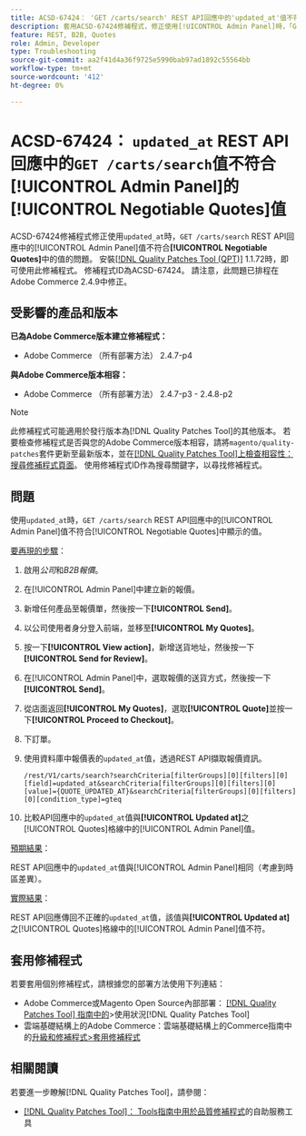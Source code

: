 ```yaml
---
title: ACSD-67424： 'GET /carts/search' REST API回應中的'updated_at'值不符合[!UICONTROL Admin Panel]的[!UICONTROL Negotiable Quotes]中的值
description: 套用ACSD-67424修補程式，修正使用[!UICONTROL Admin Panel]時，「GET /carts/search」 REST API回應中的「updated_at」值不符合[!UICONTROL Negotiable Quotes]中的值的Adobe Commerce問題。
feature: REST, B2B, Quotes
role: Admin, Developer
type: Troubleshooting
source-git-commit: aa2f41d4a36f9725e5990bab97ad1892c55564bb
workflow-type: tm+mt
source-wordcount: '412'
ht-degree: 0%

---
```



# ACSD-67424： `updated_at` REST API回應中的`GET /carts/search`值不符合[!UICONTROL Admin Panel]的[!UICONTROL Negotiable Quotes]值

ACSD-67424修補程式修正使用`updated_at`時，`GET /carts/search` REST API回應中的[!UICONTROL Admin Panel]值不符合&#x200B;**[!UICONTROL Negotiable Quotes]**&#x200B;中的值的問題。 安裝[[!DNL Quality Patches Tool (QPT)]](/help/tools/quality-patches-tool/quality-patches-tool-to-self-serve-quality-patches.md) 1.1.72時，即可使用此修補程式。 修補程式ID為ACSD-67424。 請注意，此問題已排程在Adobe Commerce 2.4.9中修正。

## 受影響的產品和版本

**已為Adobe Commerce版本建立修補程式：**

* Adobe Commerce （所有部署方法） 2.4.7-p4

**與Adobe Commerce版本相容：**

* Adobe Commerce （所有部署方法） 2.4.7-p3 - 2.4.8-p2

>[!NOTE]
>
>此修補程式可能適用於發行版本為[!DNL Quality Patches Tool]的其他版本。 若要檢查修補程式是否與您的Adobe Commerce版本相容，請將`magento/quality-patches`套件更新至最新版本，並在[[!DNL Quality Patches Tool]上檢查相容性：搜尋修補程式頁面](https://experienceleague.adobe.com/tools/commerce-quality-patches/index.html?lang=zh-Hant)。 使用修補程式ID作為搜尋關鍵字，以尋找修補程式。

## 問題

使用`updated_at`時，`GET /carts/search` REST API回應中的[!UICONTROL Admin Panel]值不符合[!UICONTROL Negotiable Quotes]中顯示的值。

<u>要再現的步驟</u>：

1. 啟用&#x200B;*公司*&#x200B;和&#x200B;*B2B報價*。
1. 在[!UICONTROL Admin Panel]中建立新的報價。
1. 新增任何產品至報價單，然後按一下&#x200B;**[!UICONTROL Send]**。
1. 以公司使用者身分登入前端，並移至&#x200B;**[!UICONTROL My Quotes]**。
1. 按一下&#x200B;**[!UICONTROL View action]**，新增送貨地址，然後按一下&#x200B;**[!UICONTROL Send for Review]**。
1. 在[!UICONTROL Admin Panel]中，選取報價的送貨方式，然後按一下&#x200B;**[!UICONTROL Send]**。
1. 從店面返回&#x200B;**[!UICONTROL My Quotes]**，選取&#x200B;**[!UICONTROL Quote]**&#x200B;並按一下&#x200B;**[!UICONTROL Proceed to Checkout]**。
1. 下訂單。
1. 使用資料庫中報價表的`updated_at`值，透過REST API擷取報價資訊。

   ```
   /rest/V1/carts/search?searchCriteria[filterGroups][0][filters][0][field]=updated_at&searchCriteria[filterGroups][0][filters][0][value]={QUOTE_UPDATED_AT}&searchCriteria[filterGroups][0][filters][0][condition_type]=gteq
   ```

1. 比較API回應中的`updated_at`值與&#x200B;**[!UICONTROL Updated at]**&#x200B;之[!UICONTROL Quotes]格線中的[!UICONTROL Admin Panel]值。

<u>預期結果</u>：

REST API回應中的`updated_at`值與[!UICONTROL Admin Panel]相同（考慮到時區差異）。

<u>實際結果</u>：

REST API回應傳回不正確的`updated_at`值，該值與&#x200B;**[!UICONTROL Updated at]**&#x200B;之[!UICONTROL Quotes]格線中的[!UICONTROL Admin Panel]值不符。

## 套用修補程式

若要套用個別修補程式，請根據您的部署方法使用下列連結：

* Adobe Commerce或Magento Open Source內部部署： [[!DNL Quality Patches Tool] 指南中的](/help/tools/quality-patches-tool/usage.md)>使用狀況[!DNL Quality Patches Tool]
* 雲端基礎結構上的Adobe Commerce：雲端基礎結構上的Commerce指南中的[升級和修補程式>套用修補程式](https://experienceleague.adobe.com/docs/commerce-cloud-service/user-guide/develop/upgrade/apply-patches.html?lang=zh-Hant)

## 相關閱讀

若要進一步瞭解[!DNL Quality Patches Tool]，請參閱：

* [[!DNL Quality Patches Tool]： Tools指南中用於品質修補程式](/help/tools/quality-patches-tool/quality-patches-tool-to-self-serve-quality-patches.md)的自助服務工具
